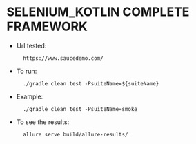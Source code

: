 # SELENIUM_KOTLIN COMPLETE FRAMEWORK

* Url tested: 

        https://www.saucedemo.com/

* To run:

        ./gradle clean test -PsuiteName=${suiteName}

* Example:

        ./gradle clean test -PsuiteName=smoke
        
* To see the results:

        allure serve build/allure-results/
